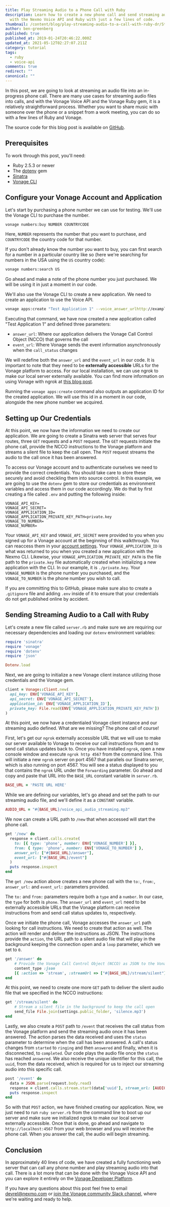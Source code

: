 ```yaml
---
title: Play Streaming Audio to a Phone Call with Ruby
description: Learn how to create a new phone call and send streaming audio to it
  with the Nexmo Voice API and Ruby with just a few lines of code.
thumbnail: /content/blog/play-streaming-audio-to-a-call-with-ruby-dr/Stream-Audio-into-a-Phone-Call-with-Ruby.png
author: ben-greenberg
published: true
published_at: 2019-01-24T20:46:22.000Z
updated_at: 2021-05-12T02:27:07.211Z
category: tutorial
tags:
  - ruby
  - voice-api
comments: true
redirect: ""
canonical: ""
---
```

In this post, we are going to look at streaming an audio file into an in-progress phone call. There are many use cases for streaming audio files into calls, and with the Vonage Voice API and the Vonage Ruby gem, it is a relatively straightforward process. Whether you want to share music with someone over the phone or a snippet from a work meeting, you can do so with a few lines of Ruby and Vonage.

The source code for this blog post is available on [GitHub](https://github.com/nexmo-community/ruby-voice-stream-audio-demo).

## Prerequisites

To work through this post, you'll need:

<sign-up number></sign-up>

* Ruby 2.5.3 or newer 
* The [dotenv](https://github.com/bkeepers/dotenv) gem 
* [Sinatra](https://github.com/sinatra/sinatra) 
* [Vonage CLI](https://github.com/Vonage/vonage-cli)

## Configure your Vonage Account and Application

Let's start by purchasing a phone number we can use for testing. We'll use the Vonage CLI to purchase the number.

```bash
vonage numbers:buy NUMBER COUNTRYCODE
```

Here, `NUMBER` represents the number that you want to purchase, and `COUNTRYCODE` the country code for that number.

If you don't already know the number you want to buy, you can first search for a number in a particular country like so (here we're searching for numbers in the USA using the `US` country code):

```bash
vonage numbers:search US
```

Go ahead and make a note of the phone number you just purchased. We will be using it in just a moment in our code. 

We'll also use the Vonage CLI to create a new application. We need to create an application to use the Voice API. 

```bash
vonage apps:create "Test Application 1" --voice_answer_urlhttp://example.com/answer --voice_event_url=http://example.com/event
```

Executing that command, we have now created a new application called "Test Application 1" and defined three parameters: 

* `answer_url`: Where our application delivers the Vonage Call Control Object (NCCO) that governs the call 
* `event_url`: Where Vonage sends the event information asynchronously when the `call_status` changes

We will redefine both the `answer_url` and the `event_url` in our code. It is important to note that they need to be **externally accessible** URLs for the Vonage platform to access. For our local installation, we can use ngrok to make our local server externally available. You can find more information on using Vonage with ngrok at [this blog post](https://learn.vonage.com/blog/2017/07/04/local-development-nexmo-ngrok-tunnel-dr/).

Running the `vonage apps:create` command also outputs an application ID for the created application. We will use this id in a moment in our code, alongside the new phone number we acquired.

## Setting up Our Credentials

At this point, we now have the information we need to create our application. We are going to create a Sinatra web server that serves four routes, three `GET` requests and a `POST` request. The `GET` requests initiate the phone call, provide the NCCO instructions to the Vonage platform and streams a silent file to keep the call open. The `POST` request streams the audio to the call once it has been answered.

To access our Vonage account and to authenticate ourselves we need to provide the correct credentials. You should take care to store these securely and avoid checkling them into source control. In this example, we are going to use the `dotenv` gem to store our credentials as environment variables and access them in our code accordingly. We do that by first creating a file called `.env` and putting the following inside:

```
VONAGE_API_KEY=
VONAGE_API_SECRET=
VONAGE_APPLICATION_ID=
VONAGE_APPLICATION_PRIVATE_KEY_PATH=private.key
VONAGE_TO_NUMBER=
VONAGE_NUMBER=
```

Your `VONAGE_API_KEY` and `VONAGE_API_SECRET` were provided to you when you signed up for a Vonage account at the beginning of this walkthrough. You can reaccess them in your [account settings](https://dashboard.nexmo.com/settings). Your `VONAGE_APPLICATION_ID` is what was returned to you when you created a new application with the Nexmo CLI. Likewise, your `VONAGE_APPLICATION_PRIVATE_KEY_PATH` is the file path to the `private.key` file automatically created when initializing a new application with the CLI. In our example, it is `./private.key`. Your `VONAGE_NUMBER` is the phone number you purchased, and the `VONAGE_TO_NUMBER` is the phone number you wish to call. 

If you are committing this to GitHub, please make sure also to create a `.gitignore` file and adding `.env` inside of it to ensure that your credentials do not get published online by accident.

## Sending Streaming Audio to a Call with Ruby

Let's create a new file called `server.rb` and make sure we are requiring our necessary dependencies and loading our `dotenv` environment variables:

```ruby
require 'sinatra'
require 'vonage'
require 'dotenv'
require 'json'

Dotenv.load
```

Next, we are going to initialize a new Vonage client instance utilizing those credentials and the Vonage gem.

```ruby
client = Vonage::Client.new(
  api_key: ENV['VONAGE_API_KEY'],
  api_secret: ENV['VONAGE_API_SECRET'],
  application_id: ENV['VONAGE_APPLICATION_ID'],
  private_key: File.read(ENV['VONAGE_APPLICATION_PRIVATE_KEY_PATH'])
)
```

At this point, we now have a credentialed Vonage client instance and our streaming audio defined. What are we missing? The phone call of course! 

First, let's get our `ngrok` externally accessible URL that we will use to make our server available to Vonage to receive our call instructions from and to send call status updates back to. Once you have installed `ngrok`, open a new console window and execute `ngrok http 4567` from the command line. This will initiate a new `ngrok` server on port 4567 that parallels our Sinatra server, which is also running on port 4567. You will see a status displayed to you that contains the `ngrok` URL under the `Forwarding` parameter. Go ahead and copy and paste that URL into the `BASE_URL` constant variable in `server.rb`.

```ruby
BASE_URL = 'PASTE URL HERE'
```

While we are defining our variables, let's go ahead and set the path to our streaming audio file, and we'll define it as a `CONSTANT` variable.

```ruby
AUDIO_URL = "#{BASE_URL}/voice_api_audio_streaming.mp3"
```

We now can create a URL path to `/new` that when accessed will start the phone call.

```ruby
get '/new' do
  response = client.calls.create(
    to: [{ type: 'phone', number: ENV['VONAGE_NUMBER'] }],
    from: { type: 'phone', number: ENV['VONAGE_TO_NUMBER'] },
    answer_url: ["#{BASE_URL}/answer"],
    event_url: ["#{BASE_URL}/event"]
  )
  puts response.inspect
end
```

The `get /new` action above creates a new phone call with the `to:`, `from:`, `answer_url:` and `event_url:` parameters provided. 

The `to:` and `from:` parameters require both a `type` and a `number`. In our case, the `type` for both is `phone`. The `answer_url` and `event_url` need to be externally accessible URLs that the Vonage platform can receive instructions from and send call status updates to, respectively. 

Once we initiate the phone call, Vonage accesses the `answer_url` path looking for call instructions. We need to create that action as well. The action will render and deliver the instructions as JSON. The instructions provide the `action`, the URL path to a silent audio file that will play in the background keeping the connection open and a `loop` parameter, which we set to `0`.

```ruby
get '/answer' do
    # Provide the Vonage Call Control Object (NCCO) as JSON to the Vonage Platform
    content_type :json
    [{ :action => 'stream', :streamUrl => ["#{BASE_URL}/stream/silent"], :loop => 0 }].to_json
end
```

At this point, we need to create one more `GET` path to deliver the silent audio file that we specified in the NCCO instructions:

```ruby
get '/stream/silent' do
    # Stream a silent file in the background to keep the call open
    send_file File.join(settings.public_folder, 'silence.mp3')
end
```

Lastly, we also create a `POST` path to `/event` that receives the call status from the Vonage platform and send the streaming audio once it has been answered. The action parses the data received and uses the `status` parameter to determine when the call has been answered. A call's status changes from `started` to `ringing` and then `answered` and finally, when it is disconnected, to `completed`. Our code plays the audio file once the `status` has reached `answered`. We also receive the unique identifier for this call, the `uuid`, from the data received, which is required for us to inject our streaming audio into this specific call.

```ruby
post '/event' do
  data = JSON.parse(request.body.read)
  response = client.calls.stream.start(data['uuid'], stream_url: [AUDIO_URL]) if data['status'] == 'answered'
  puts response.inspect
end
```

So with that `POST` action, we have finished creating our application. Now, we just need to run `ruby server.rb` from the command line to boot up our server and make sure we initialized ngrok to make our local server externally accessible. Once that is done, go ahead and navigate to `http://localhost:4567` from your web browser and you will receive the phone call. When you answer the call, the audio will begin streaming. 

## Conclusion

In approximately 40 lines of code, we have created a fully functioning web server that can call any phone number and play streaming audio into that call. There is a lot more that can be done with the Vonage Voice API and you can explore it entirely on the [Vonage Developer Platform](https://developer.nexmo.com/voice/voice-api/overview).

If you have any questions about this post feel free to email devrel@nexmo.com or [join the Vonage community Slack channel](https://developer.vonage.com/community/slack), where we're waiting and ready to help.